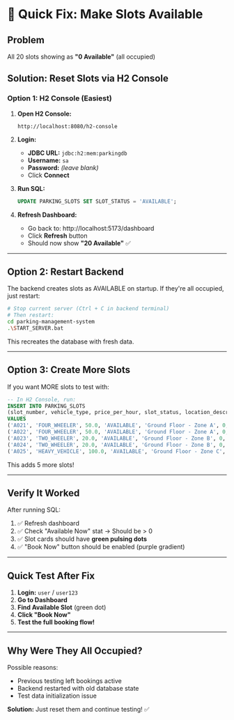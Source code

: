 # 🔧 Quick Fix: Make Slots Available

## Problem
All 20 slots showing as **"0 Available"** (all occupied)

## Solution: Reset Slots via H2 Console

### Option 1: H2 Console (Easiest)

1. **Open H2 Console:**
   ```
   http://localhost:8080/h2-console
   ```

2. **Login:**
   - **JDBC URL:** `jdbc:h2:mem:parkingdb`
   - **Username:** `sa`
   - **Password:** *(leave blank)*
   - Click **Connect**

3. **Run SQL:**
   ```sql
   UPDATE PARKING_SLOTS SET SLOT_STATUS = 'AVAILABLE';
   ```

4. **Refresh Dashboard:**
   - Go back to: http://localhost:5173/dashboard
   - Click **Refresh** button
   - Should now show **"20 Available"** ✅

---

## Option 2: Restart Backend

The backend creates slots as AVAILABLE on startup. If they're all occupied, just restart:

```bash
# Stop current server (Ctrl + C in backend terminal)
# Then restart:
cd parking-management-system
.\START_SERVER.bat
```

This recreates the database with fresh data.

---

## Option 3: Create More Slots

If you want MORE slots to test with:

```sql
-- In H2 Console, run:
INSERT INTO PARKING_SLOTS 
(slot_number, vehicle_type, price_per_hour, slot_status, location_description, floor_number, is_active, created_at, updated_at, version) 
VALUES 
('A021', 'FOUR_WHEELER', 50.0, 'AVAILABLE', 'Ground Floor - Zone A', 0, true, CURRENT_TIMESTAMP, CURRENT_TIMESTAMP, 0),
('A022', 'FOUR_WHEELER', 50.0, 'AVAILABLE', 'Ground Floor - Zone A', 0, true, CURRENT_TIMESTAMP, CURRENT_TIMESTAMP, 0),
('A023', 'TWO_WHEELER', 20.0, 'AVAILABLE', 'Ground Floor - Zone B', 0, true, CURRENT_TIMESTAMP, CURRENT_TIMESTAMP, 0),
('A024', 'TWO_WHEELER', 20.0, 'AVAILABLE', 'Ground Floor - Zone B', 0, true, CURRENT_TIMESTAMP, CURRENT_TIMESTAMP, 0),
('A025', 'HEAVY_VEHICLE', 100.0, 'AVAILABLE', 'Ground Floor - Zone C', 0, true, CURRENT_TIMESTAMP, CURRENT_TIMESTAMP, 0);
```

This adds 5 more slots!

---

## Verify It Worked

After running SQL:
1. ✅ Refresh dashboard
2. ✅ Check "Available Now" stat → Should be > 0
3. ✅ Slot cards should have **green pulsing dots**
4. ✅ "Book Now" button should be enabled (purple gradient)

---

## Quick Test After Fix

1. **Login:** `user` / `user123`
2. **Go to Dashboard**
3. **Find Available Slot** (green dot)
4. **Click "Book Now"**
5. **Test the full booking flow!**

---

## Why Were They All Occupied?

Possible reasons:
- Previous testing left bookings active
- Backend restarted with old database state
- Test data initialization issue

**Solution:** Just reset them and continue testing! ✅
